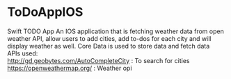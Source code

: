 # ToDoAppIOS
Swift TODO App
An IOS application that is fetching weather data from open weather API, allow users to add cities, add to-dos for each city and will display weather as well.
Core Data is used to store data and fetch data<br />
APIs used:<br />
http://gd.geobytes.com/AutoCompleteCity  : To search for cities<br />
https://openweathermap.org/  : Weather opi<br />
